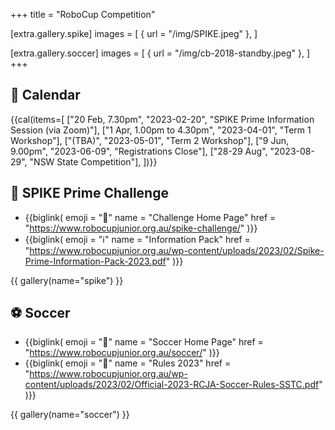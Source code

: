 +++
title = "RoboCup Competition"

[extra.gallery.spike]
images = [
  { url = "/img/SPIKE.jpeg" },
]

[extra.gallery.soccer]
images = [
  { url = "/img/cb-2018-standby.jpeg" },
]
+++

## 📅 Calendar

{{cal(items=[
  ["20 Feb, 7.30pm", "2023-02-20", "SPIKE Prime Information Session (via Zoom)"],
  ["1 Apr, 1.00pm to 4.30pm", "2023-04-01", "Term 1 Workshop"],
  ["(TBA)", "2023-05-01", "Term 2 Workshop"],
  ["9 Jun, 9.00pm", "2023-06-09", "Registrations Close"],
  ["28-29 Aug", "2023-08-29", "NSW State Competition"],
])}}

## 🤖 SPIKE Prime Challenge

* {{biglink(
  emoji = "🏡"
  name = "Challenge Home Page"
  href = "https://www.robocupjunior.org.au/spike-challenge/"
  )}}
* {{biglink(
  emoji = "ℹ️"
  name = "Information Pack"
  href = "https://www.robocupjunior.org.au/wp-content/uploads/2023/02/Spike-Prime-Information-Pack-2023.pdf"
  )}}

{{ gallery(name="spike") }}

## ⚽ Soccer

* {{biglink(
  emoji = "🏡"
  name = "Soccer Home Page"
  href = "https://www.robocupjunior.org.au/soccer/"
  )}}
* {{biglink(
  emoji = "📔"
  name = "Rules 2023"
  href = "https://www.robocupjunior.org.au/wp-content/uploads/2023/02/Official-2023-RCJA-Soccer-Rules-SSTC.pdf"
  )}}

{{ gallery(name="soccer") }}
